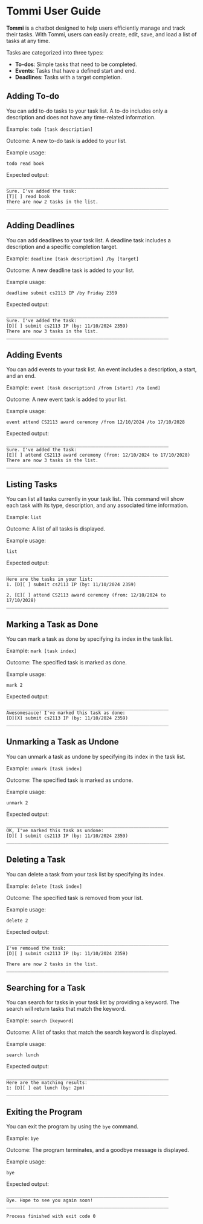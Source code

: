 # Tommi User Guide

**Tommi** is a chatbot designed to help users efficiently manage and track their tasks. 
With Tommi, users can easily create, edit, save, and load a list of tasks at any time. 

Tasks are categorized into three types:
- **To-dos**: Simple tasks that need to be completed.
- **Events**: Tasks that have a defined start and end.
- **Deadlines**: Tasks with a target completion.



## Adding To-do

You can add to-do tasks to your task list. A to-do includes only a description and does not have any time-related information.

Example: `todo [task description]`

Outcome: A new to-do task is added to your list.

Example usage:
```
todo read book
```

Expected output:
```
____________________________________________________________
Sure. I've added the task: 
[T][ ] read book
There are now 2 tasks in the list.
____________________________________________________________
```


## Adding Deadlines

You can add deadlines to your task list. A deadline task includes a 
description and a specific completion target.

Example: `deadline [task description] /by [target]`

Outcome: A new deadline task is added to your list.

Example usage:
```
deadline submit cs2113 IP /by Friday 2359
```

Expected output:
```
____________________________________________________________
Sure. I've added the task: 
[D][ ] submit cs2113 IP (by: 11/10/2024 2359)
There are now 3 tasks in the list.
____________________________________________________________
```

## Adding Events

You can add events to your task list. An event includes a description, a start, and an end.

Example: `event [task description] /from [start] /to [end]`

Outcome: A new event task is added to your list.

Example usage:
```
event attend CS2113 award ceremony /from 12/10/2024 /to 17/10/2028
```

Expected output:
```
____________________________________________________________
Sure. I've added the task: 
[E][ ] attend CS2113 award ceremony (from: 12/10/2024 to 17/10/2028) 
There are now 3 tasks in the list.
____________________________________________________________
```

## Listing Tasks

You can list all tasks currently in your task list. This command will show each task with its type, description, and any associated time information.

Example: `list`

Outcome: A list of all tasks is displayed.

Example usage:
```
list
```

Expected output:
```
____________________________________________________________
Here are the tasks in your list:
1. [D][ ] submit cs2113 IP (by: 11/10/2024 2359)

2. [E][ ] attend CS2113 award ceremony (from: 12/10/2024 to 17/10/2028) 
____________________________________________________________
```

## Marking a Task as Done

You can mark a task as done by specifying its index in the task list.

Example: `mark [task index]`

Outcome: The specified task is marked as done.

Example usage:
```
mark 2
```

Expected output:
```
____________________________________________________________
Awesomesauce! I've marked this task as done:
[D][X] submit cs2113 IP (by: 11/10/2024 2359)
____________________________________________________________
```

## Unmarking a Task as Undone

You can unmark a task as undone by specifying its index in the task list.

Example: `unmark [task index]`

Outcome: The specified task is marked as undone.

Example usage:
```
unmark 2
```

Expected output:
```
____________________________________________________________
OK, I've marked this task as undone:
[D][ ] submit cs2113 IP (by: 11/10/2024 2359)
____________________________________________________________
```

## Deleting a Task

You can delete a task from your task list by specifying its index.

Example: `delete [task index]`

Outcome: The specified task is removed from your list.

Example usage:
```
delete 2
```

Expected output:
```
____________________________________________________________
I've removed the task: 
[D][ ] submit cs2113 IP (by: 11/10/2024 2359)

There are now 2 tasks in the list.
____________________________________________________________
```

## Searching for a Task

You can search for tasks in your task list by providing a keyword. The search will return tasks that match the keyword.

Example: `search [keyword]`

Outcome: A list of tasks that match the search keyword is displayed.

Example usage:
```
search lunch
```

Expected output:
```
____________________________________________________________
Here are the matching results: 
1: [D][ ] eat lunch (by: 2pm)
____________________________________________________________
```

## Exiting the Program

You can exit the program by using the `bye` command.

Example: `bye`

Outcome: The program terminates, and a goodbye message is displayed.

Example usage:
```
bye
```

Expected output:
```
____________________________________________________________
Bye. Hope to see you again soon!
____________________________________________________________

Process finished with exit code 0
```
